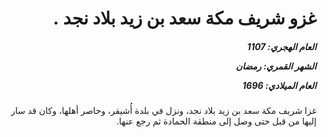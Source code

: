 <h1 dir="rtl">غزو شريف مكة سعد بن زيد بلاد نجد .</h1>

<h5 dir="rtl">العام الهجري:  1107

الشهر القمري: رمضان

العام الميلادي: 1696</h5>

<p dir="rtl">غزا شريف مكة سعد بن زيد بلاد نجد، ونزل في بلدة أُشيقر، وحاصر أهلها، وكان قد سار إليها من قبل حتى وصل إلى منطقة الحمادة ثم رجع عنها.</p></br>
